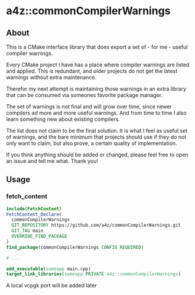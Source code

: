 # a4z::commonCompilerWarnings

## About

This is a CMake interface library that does export a set of - for me - useful compiler warnings.

Every CMake project I have has a place where compiler warnings are listed and applied.
This is redundant, and older projects do not get the latest warnings without extra maintenance.

Therefor my next attempt is maintaining those warnings in an extra library that can be consumed via someones favorite package manager.

The set of warnings is not final and will grow over time, since newer compilers ad more and more useful warnings. And from time to time I also learn something new about existing compilers.

The list does not claim to be the final solution. It is what I feel as useful set of warnings, and the bare minimum that projects should use if they do not only want to claim, but also prove, a certain quality of implementation.

If you think anything should be added or changed, please feel free to open an issue and tell me what. Thank you!

## Usage

### fetch_content

```cmake
include(FetchContent)
FetchContent_Declare(
  commonCompilerWarnings
  GIT_REPOSITORY https://github.com/a4z/commonCompilerWarnings.git
  GIT_TAG main
  OVERRIDE_FIND_PACKAGE
)
find_package(commonCompilerWarnings CONFIG REQUIRED)

# ...

add_executable(someapp main.cpp)
target_link_libraries(someapp PRIVATE a4z::commonCompilerWarnings)

```

A local vcpgk port will be added later
